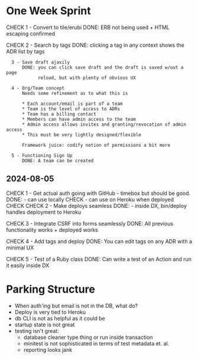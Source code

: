 # One Week Sprint

CHECK 1 - Convert to tile/erubi
          DONE: ERB not being used + HTML escaping confirmed

CHECK 2 - Search by tags
          DONE: clicking a tag in any context shows the ADR list by tags

      3 - Save draft ajaxily
          DONE: you can click save draft and the draft is saved w/out a page
                reload, but with plenty of obvious UX

      4 - Org/Team concept
          Needs some refinement as to what this is

          * Each account/email is part of a team
          * Team is the level of access to ADRs
          * Team has a billing contact
          * Members can have admin access to the team
          * Admin access allows invites and granting/revocation of admin access
          * This must be very lightly designed/flexible

          Framework juice: codify notion of permissions a bit more

      5 - Functioning Sign Up
          DONE: A team can be created



## 2024-08-05

CHECK 1 - Get actual auth going with GitHub - timebox but should be good.
          DONE: - can use locally CHECK
                - can use on Heroku when deployed CHECK
CHECK 2 - Make deploys seamless
          DONE: - inside DX, bin/deploy handles deployment to Heroku

CHECK 3 - Integrate CSRF into forms seamlessly
          DONE: All previous functionality works + deployed works

CHECK 4 - Add tags and deploy
          DONE: You can edit tags on any ADR with a minimal UX

CHECK 5 - Test of a Ruby class
          DONE: Can write a test of an Action and run it easily inside DX



# Parking Structure

* When auth'ing but email is not in the DB, what do?
* Deploy is very tied to Heroku
* db CLI is not as helpful as it could be
* startup state is not great
* testing isn't great:
  - database cleaner type thing or run inside transaction
  - minitest is not sophisticated in terms of test metadata et. al.
  - reporting looks jank
